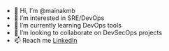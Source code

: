 - 👋 Hi, I’m @mainakmb
- 👀 I’m interested in SRE/DevOps
- 🌱 I’m currently learning DevOps tools
- 💞️ I’m looking to collaborate on DevSecOps projects
- 📫 Reach me [LinkedIn](https://www.linkedin.com/in/mainakmb/)

<!---
mainakmb/mainakmb is a ✨ special ✨ repository because its `README.md` (this file) appears on your GitHub profile.
You can click the Preview link to take a look at your changes.
--->

